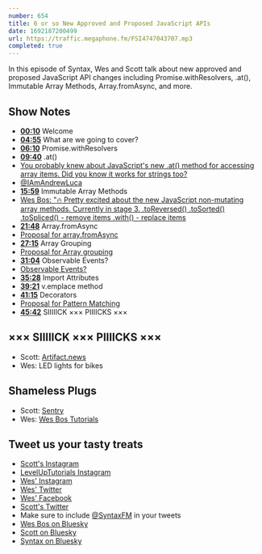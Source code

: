 ```yaml
---
number: 654
title: 6 or so New Approved and Proposed JavaScript APIs
date: 1692187200499
url: https://traffic.megaphone.fm/FSI4747043707.mp3
completed: true
---
```


In this episode of Syntax, Wes and Scott talk about new approved and proposed JavaScript API changes including Promise.withResolvers, .at(), Immutable Array Methods, Array.fromAsync, and more.

## Show Notes

* **[00:10](#t=00:10)** Welcome
* **[04:55](#t=04:55)** What are we going to cover?
* **[06:10](#t=06:10)** Promise.withResolvers
* **[09:40](#t=09:40)** .at()
* [You probably knew about JavaScript's new .at() method for accessing array items. Did you know it works for strings too?](https://twitter.com/wesbos/status/1684964556542550031)
* [@IAmAndrewLuca](https://twitter.com/iamandrewluca)
* **[15:59](#t=15:59)** Immutable Array Methods
* [Wes Bos: "🔥 Pretty excited about the new JavaScript non-mutating array methods. Currently in stage 3. .toReversed() .toSorted() .toSpliced() - remove items .with() - replace items](https://twitter.com/wesbos/status/1593271021557239809)
* **[21:48](#t=21:48)** Array.fromAsync
* [Proposal for array.fromAsync](https://github.com/tc39/proposal-array-from-async)
* **[27:15](#t=27:15)** Array Grouping
* [Proposal for Array grouping](https://github.com/tc39/proposal-array-grouping)
* **[31:04](#t=31:04)** Observable Events?
* [Observable Events?](https://github.com/domfarolino/observable)
* **[35:28](#t=35:28)** Import Attributes
* **[39:21](#t=39:21)** v.emplace method
* **[41:15](#t=41:15)** Decorators
* [Proposal for Pattern Matching](https://github.com/tc39/proposal-pattern-matching)
* **[45:42](#t=45:42)** SIIIIICK ××× PIIIICKS ×××

## ××× SIIIIICK ××× PIIIICKS ×××

* Scott: [Artifact.news](https://artifact.news/)
* Wes: LED lights for bikes

## Shameless Plugs

* Scott: [Sentry](https://sentry.io)
* Wes: [Wes Bos Tutorials](https://wesbos.com/courses)

## Tweet us your tasty treats

* [Scott's Instagram](https://www.instagram.com/stolinski/)
* [LevelUpTutorials Instagram](https://www.instagram.com/LevelUpTutorials/)
* [Wes' Instagram](https://www.instagram.com/wesbos/)
* [Wes' Twitter](https://twitter.com/wesbos)
* [Wes' Facebook](https://www.facebook.com/wesbos.developer)
* [Scott's Twitter](https://twitter.com/stolinski)
* Make sure to include [@SyntaxFM](https://twitter.com/SyntaxFM) in your tweets
* [Wes Bos on Bluesky](https://bsky.app/profile/wesbos.com)
* [Scott on Bluesky](https://bsky.app/profile/tolin.ski)
* [Syntax on Bluesky](https://bsky.app/profile/syntax.fm)
